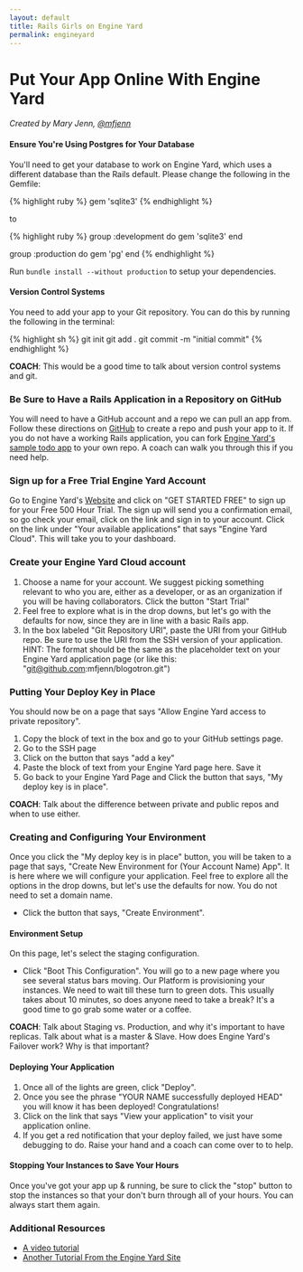 ```yaml
---
layout: default
title: Rails Girls on Engine Yard
permalink: engineyard
---
```


# Put Your App Online With Engine Yard

*Created by Mary Jenn, [@mfjenn](https://twitter.com/mfjenn)*

#### Ensure You're Using Postgres for Your Database

You'll need to get your database to work on Engine Yard, which uses a different database than the Rails default. Please change the following in the Gemfile:

{% highlight ruby %}
gem 'sqlite3'
{% endhighlight %}

to

{% highlight ruby %}
group :development do
  gem 'sqlite3'
end

group :production do
  gem 'pg'
end
{% endhighlight %}

Run `bundle install --without production` to setup your dependencies.

#### Version Control Systems

You need to add your app to your Git repository. You can do this by running the following in the terminal:

{% highlight sh %}
git init
git add .
git commit -m "initial commit"
{% endhighlight %}

__COACH__: This would be a good time to talk about version control systems and git.

### Be Sure to Have a Rails Application in a Repository on GitHub

You will need to have a GitHub account and a repo we can pull an app from. Follow these directions on [GitHub](https://help.github.com/articles/create-a-repo) to create a repo and push your app to it. If you do not have a working Rails application, you can fork [Engine Yard's sample todo app](https://github.com/engineyard/todo) to your own repo. A coach can walk you through this if you need help.

### Sign up for a Free Trial Engine Yard Account

Go to Engine Yard's [Website](https://www.engineyard.com/) and click on "GET STARTED FREE" to sign up for your Free 500 Hour Trial. The sign up will send you a confirmation email, so go check your email, click on the link and sign in to your account. Click on the link under "Your available applications" that says "Engine Yard Cloud". This will take you to your dashboard.

### Create your Engine Yard Cloud account

1. Choose a name for your account. We suggest picking something relevant to who you are, either as a developer, or as an organization if you will be having collaborators. Click the button "Start Trial"
2. Feel free to explore what is in the drop downs, but let's go with the defaults for now, since they are in line with a basic Rails app.
3. In the box labeled "Git Repository URI", paste the URI from your GitHub repo. Be sure to use the URI from the SSH version of your application. HINT: The format should be the same as the placeholder text on your Engine Yard application page (or like this: "git@github.com:mfjenn/blogotron.git")

### Putting Your Deploy Key in Place

You should now be on a page that says "Allow Engine Yard access to private repository".

1. Copy the block of text in the box and go to your GitHub settings page.
2. Go to the SSH page
3. Click on the button that says "add a key"
4. Paste the block of text from your Engine Yard page here. Save it
5. Go back to your Engine Yard Page and Click the button that says, "My deploy key is in place".

__COACH__: Talk about the difference between private and public repos and when to use either.

### Creating and Configuring Your Environment

Once you click the "My deploy key is in place" button, you will be taken to a page that says, "Create New Environment for (Your Account Name) App". It is here where we will configure your application. Feel free to explore all the options in the drop downs, but let's use the defaults for now. You do not need to set a domain name.

* Click the button that says, "Create Environment".

#### Environment Setup

On this page, let's select the staging configuration.

* Click "Boot This Configuration". You will go to a new page where you see several status bars moving. Our Platform is provisioning your instances. We need to wait till these turn to green dots. This usually takes about 10 minutes, so does anyone need to take a break? It's a good time to go grab some water or a coffee.

__COACH__: Talk about Staging vs. Production, and why it's important to have replicas. Talk about what is a master & Slave. How does Engine Yard's Failover work? Why is that important?

#### Deploying Your Application

1. Once all of the lights are green, click "Deploy".
2. Once you see the phrase "YOUR NAME successfully deployed HEAD" you will know it has been deployed! Congratulations!
3. Click on the link that says "View your application" to visit your application online.
4. If you get a red notification that your deploy failed, we just have some debugging to do. Raise your hand and a coach can come over to to help.

#### Stopping Your Instances to Save Your Hours

Once you've got your app up & running, be sure to click the "stop" button to stop the instances so that your don't burn through all of your hours. You can always start them again.

### Additional Resources

* [A video tutorial](https://support.cloud.engineyard.com/entries/21009937-Video-Tutorial-Set-up-an-Account-and-Deploy-an-Application)
* [Another Tutorial From the Engine Yard Site](https://support.cloud.engineyard.com/entries/20996751-Tutorial-How-to-Deploy-the-ToDo-Application-on-a-Trial-Account)
